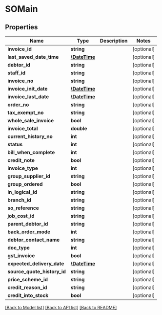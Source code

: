# SOMain

## Properties
Name | Type | Description | Notes
------------ | ------------- | ------------- | -------------
**invoice_id** | **string** |  | [optional] 
**last_saved_date_time** | [**\DateTime**](\DateTime.md) |  | [optional] 
**debtor_id** | **string** |  | [optional] 
**staff_id** | **string** |  | [optional] 
**invoice_no** | **string** |  | [optional] 
**invoice_init_date** | [**\DateTime**](\DateTime.md) |  | [optional] 
**invoice_last_date** | [**\DateTime**](\DateTime.md) |  | [optional] 
**order_no** | **string** |  | [optional] 
**tax_exempt_no** | **string** |  | [optional] 
**whole_sale_invoice** | **bool** |  | [optional] 
**invoice_total** | **double** |  | [optional] 
**current_history_no** | **int** |  | [optional] 
**status** | **int** |  | [optional] 
**bill_when_complete** | **int** |  | [optional] 
**credit_note** | **bool** |  | [optional] 
**invoice_type** | **int** |  | [optional] 
**group_supplier_id** | **string** |  | [optional] 
**group_ordered** | **bool** |  | [optional] 
**in_logical_id** | **string** |  | [optional] 
**branch_id** | **string** |  | [optional] 
**so_reference** | **string** |  | [optional] 
**job_cost_id** | **string** |  | [optional] 
**parent_debtor_id** | **string** |  | [optional] 
**back_order_mode** | **int** |  | [optional] 
**debtor_contact_name** | **string** |  | [optional] 
**doc_type** | **int** |  | [optional] 
**gst_invoice** | **bool** |  | [optional] 
**expected_delivery_date** | [**\DateTime**](\DateTime.md) |  | [optional] 
**source_quote_history_id** | **string** |  | [optional] 
**price_scheme_id** | **string** |  | [optional] 
**credit_reason_id** | **string** |  | [optional] 
**credit_into_stock** | **bool** |  | [optional] 

[[Back to Model list]](../README.md#documentation-for-models) [[Back to API list]](../README.md#documentation-for-api-endpoints) [[Back to README]](../README.md)



